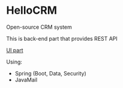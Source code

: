 # HelloCRM
Open-source CRM system 

This is back-end part that provides REST API 

[UI part](https://github.com/oliynikm/hellocrmng)

Using: 
* Spring (Boot, Data, Security)
* JavaMail



